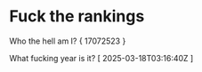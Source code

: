 # Fuck the rankings

Who the hell am I?
{ 17072523 }

What fucking year is it?
[ 2025-03-18T03:16:40Z ]
